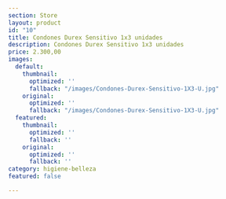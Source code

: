 ```yaml
---
section: Store
layout: product
id: "10"
title: Condones Durex Sensitivo 1x3 unidades
description: Condones Durex Sensitivo 1x3 unidades
price: 2.300,00
images:
  default:
    thumbnail:
      optimized: ''
      fallback: "/images/Condones-Durex-Sensitivo-1X3-U.jpg"
    original:
      optimized: ''
      fallback: "/images/Condones-Durex-Sensitivo-1X3-U.jpg"
  featured:
    thumbnail:
      optimized: ''
      fallback: ''
    original:
      optimized: ''
      fallback: ''
category: higiene-belleza
featured: false

---
```


